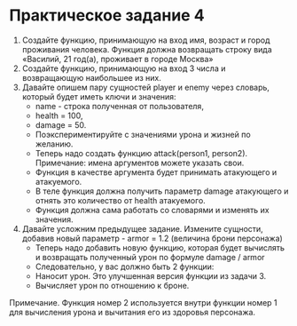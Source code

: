 # Практическое задание 4
1. Создайте функцию, принимающую на вход имя, возраст и город проживания человека. Функция должна возвращать строку вида «Василий, 21 год(а), проживает в городе Москва»
2. Создайте функцию, принимающую на вход 3 числа и возвращающую наибольшее из них.
3. Давайте опишем пару сущностей player и enemy через словарь, который будет иметь ключи и значения:
    * name - строка полученная от пользователя,
    * health = 100,
    * damage = 50. 
    * Поэкспериментируйте с значениями урона и жизней по желанию. 
    * Теперь надо создать функцию attack(person1, person2). Примечание: имена аргументов можете указать свои. 
    * Функция в качестве аргумента будет принимать атакующего и атакуемого. 
    * В теле функция должна получить параметр damage атакующего и отнять это количество от health атакуемого.
    * Функция должна сама работать со словарями и изменять их значения.
4. Давайте усложним предыдущее задание. Измените сущности, добавив новый параметр - armor = 1.2 (величина брони персонажа)
    * Теперь надо добавить новую функцию, которая будет вычислять и возвращать полученный урон по формуле damage / armor
    * Следовательно, у вас должно быть 2 функции:
    * Наносит урон. Это улучшенная версия функции из задачи 3.
    * Вычисляет урон по отношению к броне.

Примечание. Функция номер 2 используется внутри функции номер 1 для вычисления урона и вычитания его из здоровья персонажа. 
